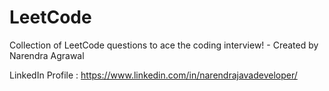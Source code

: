 # LeetCode
Collection of LeetCode questions to ace the coding interview! - Created by Narendra Agrawal

LinkedIn Profile : https://www.linkedin.com/in/narendrajavadeveloper/
